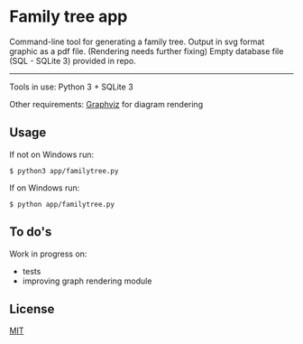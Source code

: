 # Family tree app

Command-line tool for generating a family tree.
Output in svg format graphic as a pdf file. (Rendering needs further fixing)
Empty database file (SQL - SQLite 3) provided in repo.

---

Tools in use: Python 3 + SQLite 3

Other requirements: [Graphviz](https://www.graphviz.org/) for diagram rendering

## Usage

If not on Windows run:
```
$ python3 app/familytree.py
```

If on Windows run:
```
$ python app/familytree.py
```

## To do's

Work in progress on:
- tests
- improving graph rendering module

## License

[MIT](LICENSE)
